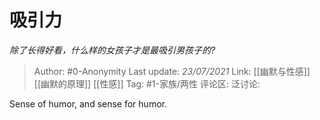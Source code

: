 # 吸引力
*除了长得好看，什么样的女孩子才是最吸引男孩子的?*

> Author: #0-Anonymity
> Last update: *23/07/2021*
> Link: [[幽默与性感]] [[幽默的原理]] [[性感]]
> Tag: #1-家族/两性
> 评论区:
> 泛讨论:

Sense of humor, and sense for humor.
